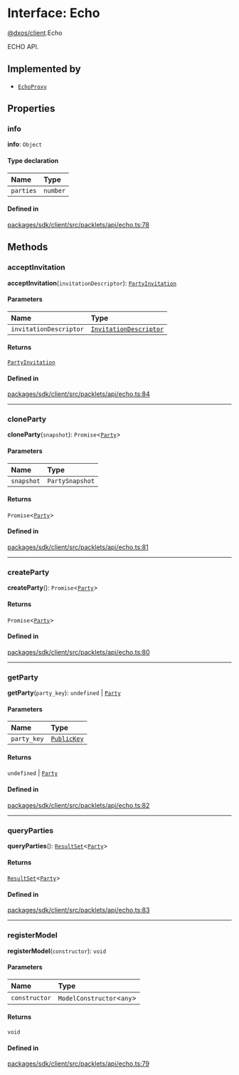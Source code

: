 # Interface: Echo

[@dxos/client](../modules/dxos_client.md).Echo

ECHO API.

## Implemented by

- [`EchoProxy`](../classes/dxos_client.EchoProxy.md)

## Properties

### info

 **info**: `Object`

#### Type declaration

| Name | Type |
| :------ | :------ |
| `parties` | `number` |

#### Defined in

[packages/sdk/client/src/packlets/api/echo.ts:78](https://github.com/dxos/dxos/blob/main/packages/sdk/client/src/packlets/api/echo.ts#L78)

## Methods

### acceptInvitation

**acceptInvitation**(`invitationDescriptor`): [`PartyInvitation`](../classes/dxos_client.PartyInvitation.md)

#### Parameters

| Name | Type |
| :------ | :------ |
| `invitationDescriptor` | [`InvitationDescriptor`](../classes/dxos_client.InvitationDescriptor.md) |

#### Returns

[`PartyInvitation`](../classes/dxos_client.PartyInvitation.md)

#### Defined in

[packages/sdk/client/src/packlets/api/echo.ts:84](https://github.com/dxos/dxos/blob/main/packages/sdk/client/src/packlets/api/echo.ts#L84)

___

### cloneParty

**cloneParty**(`snapshot`): `Promise`<[`Party`](dxos_client.Party.md)\>

#### Parameters

| Name | Type |
| :------ | :------ |
| `snapshot` | `PartySnapshot` |

#### Returns

`Promise`<[`Party`](dxos_client.Party.md)\>

#### Defined in

[packages/sdk/client/src/packlets/api/echo.ts:81](https://github.com/dxos/dxos/blob/main/packages/sdk/client/src/packlets/api/echo.ts#L81)

___

### createParty

**createParty**(): `Promise`<[`Party`](dxos_client.Party.md)\>

#### Returns

`Promise`<[`Party`](dxos_client.Party.md)\>

#### Defined in

[packages/sdk/client/src/packlets/api/echo.ts:80](https://github.com/dxos/dxos/blob/main/packages/sdk/client/src/packlets/api/echo.ts#L80)

___

### getParty

**getParty**(`party_key`): `undefined` \| [`Party`](dxos_client.Party.md)

#### Parameters

| Name | Type |
| :------ | :------ |
| `party_key` | [`PublicKey`](../classes/dxos_client.PublicKey.md) |

#### Returns

`undefined` \| [`Party`](dxos_client.Party.md)

#### Defined in

[packages/sdk/client/src/packlets/api/echo.ts:82](https://github.com/dxos/dxos/blob/main/packages/sdk/client/src/packlets/api/echo.ts#L82)

___

### queryParties

**queryParties**(): [`ResultSet`](../classes/dxos_client.ResultSet.md)<[`Party`](dxos_client.Party.md)\>

#### Returns

[`ResultSet`](../classes/dxos_client.ResultSet.md)<[`Party`](dxos_client.Party.md)\>

#### Defined in

[packages/sdk/client/src/packlets/api/echo.ts:83](https://github.com/dxos/dxos/blob/main/packages/sdk/client/src/packlets/api/echo.ts#L83)

___

### registerModel

**registerModel**(`constructor`): `void`

#### Parameters

| Name | Type |
| :------ | :------ |
| `constructor` | `ModelConstructor`<`any`\> |

#### Returns

`void`

#### Defined in

[packages/sdk/client/src/packlets/api/echo.ts:79](https://github.com/dxos/dxos/blob/main/packages/sdk/client/src/packlets/api/echo.ts#L79)
